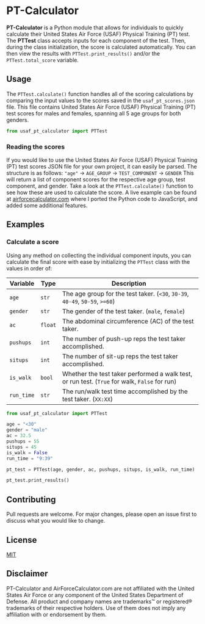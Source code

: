 # PT-Calculator
**PT-Calculator** is a Python module that allows for individuals to quickly calculate their United States Air Force (USAF) Physical Training (PT) test. The **PTTest** class accepts inputs for each component of the test. Then, during the class initialization, the score is calculated automatically. You can then view the results with `PTTest.print_results()` and/or the `PTTest.total_score` variable.

## Usage
The `PTTest.calculate()` function handles all of the scoring calculations by comparing the input values to the scores saved in the `usaf_pt_scores.json` file. This file contains United States Air Force (USAF) Physical Training (PT) test scores for males and females, spanning all 5 age groups for both genders.

```python
from usaf_pt_calculator import PTTest
```

### Reading the scores
If you would like to use the United States Air Force (USAF) Physical Training (PT) test scores JSON file for your own project, it can easily be parsed. The structure is as follows:
`"age"` -> `AGE_GROUP` -> `TEST_COMPONENT` -> `GENDER`
This will return a list of component scores for the respective age group, test component, and gender. Take a look at the `PTTest.calculate()` function to see how these are used to calculate the score. A live example can be found at [airforcecalculator.com](https://airforcecalculator.com) where I ported the Python code to JavaScript, and added some additional features.


## Examples

### Calculate a score
Using any method on collecting the individual component inputs, you can calculate the final score with ease by initializing the `PTTest` class with the values in order of:

Variable | Type | Description
--- | --- | ---
`age` | `str` | The age group for the test taker. (`<30`, `30-39`, `40-49`, `50-59`, `>=60`)
`gender` | `str` | The gender of the test taker. (`male`, `female`)
`ac` | `float` | The abdominal circumference (AC) of the test taker.
`pushups` | `int` | The number of push-up reps the test taker accomplished.
`situps` | `int` | The number of sit-up reps the test taker accomplished.
`is_walk` | `bool` | Whether the test taker performed a walk test, or run test. (`True` for walk, `False` for run)
`run_time` | `str` | The run/walk test time accomplished by the test taker. (`XX:XX`)

```python
from usaf_pt_calculator import PTTest

age = "<30"
gender = "male"
ac = 32.5
pushups = 55
situps = 45
is_walk = False
run_time = "9:39"

pt_test = PTTest(age, gender, ac, pushups, situps, is_walk, run_time)

pt_test.print_results()
```

## Contributing
Pull requests are welcome. For major changes, please open an issue first to discuss what you would like to change.

## License
[MIT](https://choosealicense.com/licenses/mit/)

## Disclaimer
PT-Calculator and AirForceCalculator.com are not affiliated with the United States Air Force or any component of the United States Department of Defense. All product and company names are trademarks™ or registered® trademarks of their respective holders. Use of them does not imply any affiliation with or endorsement by them.

